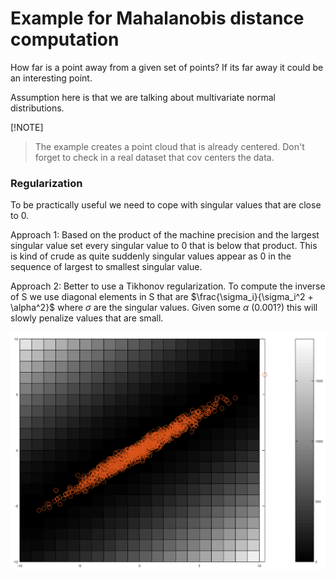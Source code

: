 # Example for Mahalanobis distance computation

How far is a point away from a given set of points? If its far away it could be an interesting point.

Assumption here is that we are talking about multivariate normal distributions.

[!NOTE]
> The example creates a point cloud that is already centered. Don't forget to check in a real dataset that cov centers the data.

### Regularization

To be practically useful we need to cope with singular values that are close to 0.

Approach 1: Based on the product of the machine precision and the largest singular value set every singular value to 0 that is below that product. This is kind of crude as quite suddenly singular values appear as 0 in the sequence of largest to smallest singular value.

Approach 2: Better to use a Tikhonov regularization. To compute the inverse of S we use diagonal elements in S that are $\frac{\sigma_i}{\sigma_i^2 + \alpha^2}$ where $\sigma$ are the singular values. Given some $\alpha$ (0.001?) this will slowly penalize values that are small.

![distance as color background with point-cloud](https://github.com/HaukeBartsch/outliers/blob/main/images/distance_overlay.png)
